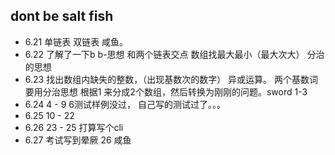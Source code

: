 ## dont be salt fish
- 6.21 单链表 双链表 咸鱼。
- 6.22 了解了一下b b-思想 和两个链表交点   数组找最大最小（最大次大） 分治的思想
- 6.23 找出数组内缺失的整数，（出现基数次的数字） 异或运算。 两个基数词要用分治思想 根据1 来分成2个数组，然后转换为刚刚的问题。sword 1-3 
- 6.24 4 - 9    6测试样例没过， 自己写的测试过了。。。
- 6.25 10 - 22   
- 6.26 23 - 25  打算写个cli
- 6.27 考试写到晕厥   26  咸鱼